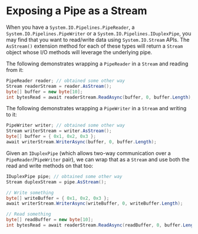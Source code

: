 # Exposing a Pipe as a Stream

When you have a `System.IO.Pipelines.PipeReader`, a
`System.IO.Pipelines.PipeWriter` or a `System.IO.Pipelines.IDuplexPipe`,
you may find that you want to read/write data using `System.IO.Stream` APIs.
The `AsStream()` extension method for each of these types will return a `Stream` object
whose I/O methods will leverage the underlying pipe.

The following demonstrates wrapping a `PipeReader` in a `Stream` and reading from it:

```cs
PipeReader reader; // obtained some other way
Stream readerStream = reader.AsStream();
byte[] buffer = new byte[10];
int bytesRead = await readerStream.ReadAsync(buffer, 0, buffer.Length);
```

The following demonstrates wrapping a `PipeWriter` in a `Stream` and writing to it:

```cs
PipeWriter writer; // obtained some other way
Stream writerStream = writer.AsStream();
byte[] buffer = { 0x1, 0x2, 0x3 };
await writerStream.WriterAsync(buffer, 0, buffer.Length);
```

Given an `IDuplexPipe` (which allows two-way communication over a `PipeReader`/`PipeWriter` pair),
we can wrap that as a `Stream` and use both the read and write methods on that too:

```cs
IDuplexPipe pipe; // obtained some other way
Stream duplexStream = pipe.AsStream();

// Write something
byte[] writeBuffer = { 0x1, 0x2, 0x3 };
await writerStream.WriterAsync(writeBuffer, 0, writeBuffer.Length);

// Read something
byte[] readBuffer = new byte[10];
int bytesRead = await readerStream.ReadAsync(readBuffer, 0, buffer.Length);
```

